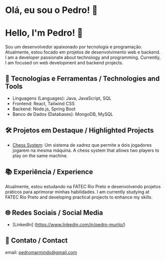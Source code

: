 # Olá, eu sou o Pedro! 👋
# Hello, I'm Pedro! 👋

Sou um desenvolvedor apaixonado por tecnologia e programação. Atualmente, estou focado em projetos de desenvolvimento web e backend.
I am a developer passionate about technology and programming. Currently, I am focused on web development and backend projects.

## 🚀 Tecnologias e Ferramentas / Technologies and Tools

- Linguagens (Languages): Java, JavaScript, SQL
- Frontend: React, Tailwind CSS
- Backend: Node.js, Spring Boot
- Banco de Dados (Databases): MongoDB, MySQL

## 🛠 Projetos em Destaque / Highlighted Projects

- [Chess System](https://github.com/seuusuario/chess_system):
Um sistema de xadrez que permite a dois jogadores jogarem na mesma máquina.
A chess system that allows two players to play on the same machine.

## 📚 Experiência / Experience

Atualmente, estou estudando na FATEC Rio Preto e desenvolvendo projetos práticos para aprimorar minhas habilidades.
I am currently studying at FATEC Rio Preto and developing practical projects to enhance my skills.

## 🌐 Redes Sociais / Social Media

- [LinkedIn] (https://www.linkedin.com/in/pedro-murilo/)

## 📧 Contato / Contact

email: pedromarmindo@gmail.com
